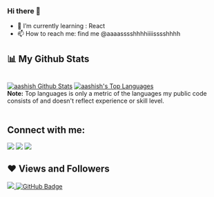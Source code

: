 ### Hi there 👋


- 🌱 I’m currently learning : React 
- 📫 How to reach me: find me @aaaasssshhhhiiiisssshhhh


## 📊 My Github Stats

  <br/>
    <a href="https://github.com/aaaasssshhhhiiiisssshhhh/github-readme-stats"><img alt="aashish Github Stats" src="https://github-readme-stats.vercel.app/api?username=aaaasssshhhhiiiisssshhhh&show_icons=true&count_private=true&theme=react&hide_border=true&bg_color=0D1117" /></a>
  <a href="https://github.com/aaaasssshhhhiiiisssshhhh/github-readme-stats"><img alt="aashish's Top Languages" src="https://github-readme-stats.vercel.app/api/top-langs/?username=aaaasssshhhhiiiisssshhhh&langs_count=8&count_private=true&layout=compact&theme=react&hide_border=true&bg_color=0D1117" /></a>
  <br/>
  <b>Note:</b> Top languages is only a metric of the languages my public code consists of and doesn't reflect experience or skill level.


<br/>
<br/>


## Connect with me:
<p align="left">

<a href = "https://www.linkedin.com/in/aashish-karki-a3070b182/"><img src="https://img.icons8.com/fluent/48/000000/linkedin.png"/></a>
<a href = "https://twitter.com/4a4s4h4i4s4h"><img src="https://img.icons8.com/fluent/48/000000/twitter.png"/></a>
<a href = "https://www.instagram.com/aaaasssshhhhiiiisssshhhh/"><img src="https://img.icons8.com/fluent/48/000000/instagram-new.png"/></a>
</p>


## ❤ Views and Followers
<a href="https://github.com/Meghna-DAS/github-profile-views-counter">
    <img src="https://komarev.com/ghpvc/?username=aaaasssshhhhiiiisssshhhh">
</a>
<a href="https://github.com/aaaasssshhhhiiiisssshhhh?tab=followers"><img src="https://img.shields.io/github/followers/aaaasssshhhhiiiisssshhhh?label=Followers&style=social" alt="GitHub Badge"></a>



 
